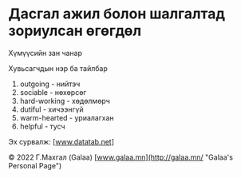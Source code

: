 # Дасгал ажил болон шалгалтад зориулсан өгөгдөл

Хүмүүсийн зан чанар

Хувьсагчдын нэр ба тайлбар

1. outgoing - нийтэч
2. sociable - нөхөрсөг
3. hard-working - хөдөлмөрч
4. dutiful - хичээнгүй
5. warm-hearted - уриалагхан
6. helpful - тусч

Эх сурвалж: [www.datatab.net]

© 2022 Г.Махгал (Galaa) [www.galaa.mn](http://galaa.mn/ "Galaa's Personal Page")
